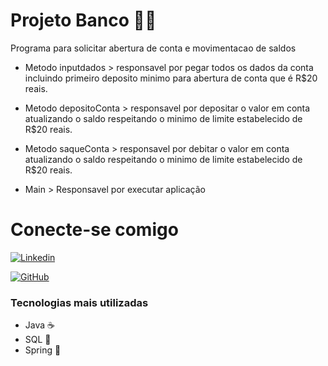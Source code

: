 # Projeto Banco  👋📖


Programa  para solicitar abertura de conta e movimentacao de saldos

- Metodo inputdados > responsavel por pegar todos os dados da conta incluindo primeiro deposito minimo para abertura de conta que é  R$20 reais.

- Metodo  depositoConta > responsavel por depositar o valor em conta atualizando o saldo respeitando o minimo de limite estabelecido de R$20 reais.

- Metodo saqueConta > responsavel por debitar o valor em conta atualizando o saldo respeitando o minimo de limite estabelecido de R$20 reais.

- Main > Responsavel por executar aplicação 

# Conecte-se comigo

[![Linkedin](https://img.shields.io/badge/LinkedIn-0077B5?style=for-the-badge&logo=linkedin&logoColor=white)](https://www.linkedin.com/in/marlon-maia-676b85145/)

[![GitHub](https://img.shields.io/badge/GitHub-100000?style=for-the-badge&logo=github&logoColor=white)](https://github.com/marlonmaiaa)



### Tecnologias mais utilizadas 

- Java ☕  
- SQL  🐬  
- Spring 📖  
